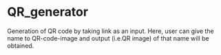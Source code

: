 # QR_generator
Generation of QR code by taking link as an input. Here, user can give the name to QR-code-image and output (i.e.QR image) of that name will be obtained.
